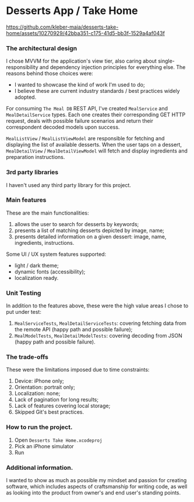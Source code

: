 # Desserts App / Take Home



https://github.com/kleber-maia/desserts-take-home/assets/10270929/42bba351-c175-41d5-bb3f-1529a4af043f



### The architectural design
I chose MVVM for the application's view tier, also caring about single-responsibility and dependency injection principles for everything else. The reasons behind those choices were:

- I wanted to showcase the kind of work I'm used to do;
- I believe these are current industry standards / best practices widely adopted.

For consuming `The Meal DB` REST API, I've created `MealService` and `MealDetailService` types. Each one creates their corresponding GET HTTP request, deals with possible failure scenarios and return their correspondent decoded models upon success. 

`MealListView` / `MealListViewModel` are responsible for fetching and displaying the list of available desserts. When the user taps on a dessert, `MealDetailView` / `MealDetailViewModel` will fetch and display ingredients and preparation instructions.

### 3rd party libraries
I haven't used any third party library for this project.

### Main features
These are the main functionalities:

1. allows the user to search for desserts by keywords;
2. presents a list of matching desserts depicted by image, name;
3. presents detailed information on a given dessert: image, name, ingredients, instructions.

Some UI / UX system features supported:

- light / dark theme;
- dynamic fonts (accessibility);
- localization ready.

### Unit Testing
In addition to the features above, these were the high value areas I chose to put under test:

1. `MealServiceTests`, `MealDetailServiceTests`: covering fetching data from the remote API (happy path and possible failure);
2. `MealModelTests`, `MealDetailModelTests`: covering decoding from JSON (happy path and possible failure).

### The trade-offs
These were the limitations imposed due to time constraints:

1. Device: iPhone only;
2. Orientation: portrait only;
3. Localization: none;
4. Lack of pagination for long results;
5. Lack of features covering local storage;
6. Skipped Git's best practices.

### How to run the project.
1. Open `Desserts Take Home.xcodeproj`
2. Pick an iPhone simulator
3. Run

### Additional information.
I wanted to show as much as possible my mindset and passion for creating software, which includes aspects of craftsmanship for writing code, as well as looking into the product from owner's and end user's standing points.
